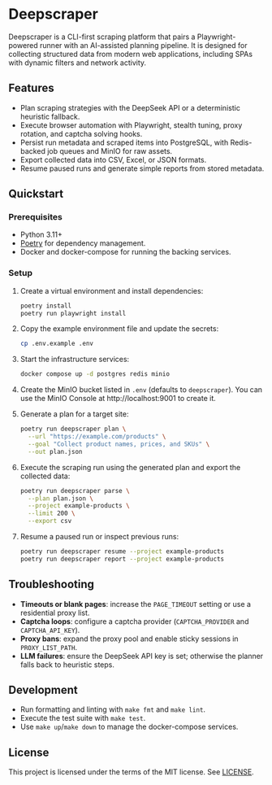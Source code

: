 # Deepscraper

Deepscraper is a CLI-first scraping platform that pairs a Playwright-powered runner with an AI-assisted planning pipeline. It is designed for collecting structured data from modern web applications, including SPAs with dynamic filters and network activity.

## Features
- Plan scraping strategies with the DeepSeek API or a deterministic heuristic fallback.
- Execute browser automation with Playwright, stealth tuning, proxy rotation, and captcha solving hooks.
- Persist run metadata and scraped items into PostgreSQL, with Redis-backed job queues and MinIO for raw assets.
- Export collected data into CSV, Excel, or JSON formats.
- Resume paused runs and generate simple reports from stored metadata.

## Quickstart

### Prerequisites
- Python 3.11+
- [Poetry](https://python-poetry.org/) for dependency management.
- Docker and docker-compose for running the backing services.

### Setup
1. Create a virtual environment and install dependencies:
   ```bash
   poetry install
   poetry run playwright install
   ```

2. Copy the example environment file and update the secrets:
   ```bash
   cp .env.example .env
   ```

3. Start the infrastructure services:
   ```bash
   docker compose up -d postgres redis minio
   ```

4. Create the MinIO bucket listed in `.env` (defaults to `deepscraper`). You can use the MinIO Console at http://localhost:9001 to create it.

5. Generate a plan for a target site:
   ```bash
   poetry run deepscraper plan \
     --url "https://example.com/products" \
     --goal "Collect product names, prices, and SKUs" \
     --out plan.json
   ```

6. Execute the scraping run using the generated plan and export the collected data:
   ```bash
   poetry run deepscraper parse \
     --plan plan.json \
     --project example-products \
     --limit 200 \
     --export csv
   ```

7. Resume a paused run or inspect previous runs:
   ```bash
   poetry run deepscraper resume --project example-products
   poetry run deepscraper report --project example-products
   ```

## Troubleshooting
- **Timeouts or blank pages**: increase the `PAGE_TIMEOUT` setting or use a residential proxy list.
- **Captcha loops**: configure a captcha provider (`CAPTCHA_PROVIDER` and `CAPTCHA_API_KEY`).
- **Proxy bans**: expand the proxy pool and enable sticky sessions in `PROXY_LIST_PATH`.
- **LLM failures**: ensure the DeepSeek API key is set; otherwise the planner falls back to heuristic steps.

## Development
- Run formatting and linting with `make fmt` and `make lint`.
- Execute the test suite with `make test`.
- Use `make up`/`make down` to manage the docker-compose services.

## License
This project is licensed under the terms of the MIT license. See [LICENSE](LICENSE).
